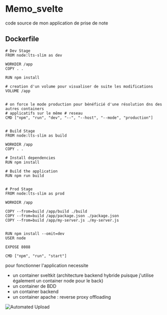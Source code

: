 # Memo_svelte


code source de mon application de prise de note






## Dockerfile 

```
# Dev Stage
FROM node:lts-slim as dev

WORKDIR /app
COPY . .

RUN npm install

# creation d'un volume pour visualiser de suite les modifications
VOLUME /app


# on force le mode production pour bénéficié d'une résolution dns des autres containers
# applicatifs sur le même # reseau
CMD ["npm", "run", "dev", "--", "--host", "--mode", "production"]


# Build Stage
FROM node:lts-slim as build

WORKDIR /app
COPY . .

# Install dependencies
RUN npm install

# Build the application
RUN npm run build


# Prod Stage
FROM node:lts-slim as prod

WORKDIR /app

COPY --from=build /app/build ./build
COPY --from=build /app/package.json ./package.json
COPY --from=build /app/my-server.js ./my-server.js


RUN npm install --omit=dev
USER node

EXPOSE 8088

CMD ["npm", "run", "start"]

```

pour fonctionner l'application necessite

 - un container sveltkit (architecture backend hybride puisque j'utilise également un container node pour le back)
 - un container de BDD
 - un container backend
 - un container apache : reverse proxy offloading

















![Automated Upload](https://github.com/Damien-Petit-Thomas/memo-front/actions/workflows/container.yml/badge.svg)